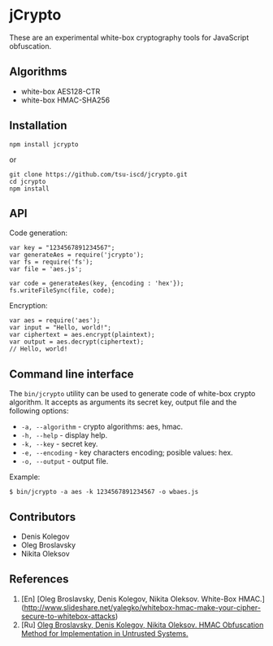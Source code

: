 # jCrypto

These are an experimental white-box cryptography tools for JavaScript obfuscation.

## Algorithms
- white-box AES128-CTR
- white-box HMAC-SHA256

## Installation
```
npm install jcrypto
```
or
```
git clone https://github.com/tsu-iscd/jcrypto.git
cd jcrypto
npm install
```

## API

Code generation:
```
var key = "1234567891234567";
var generateAes = require('jcrypto');
var fs = require('fs');
var file = 'aes.js';

var code = generateAes(key, {encoding : 'hex'});
fs.writeFileSync(file, code);
```

Encryption:
```
var aes = require('aes');
var input = "Hello, world!";
var ciphertext = aes.encrypt(plaintext);
var output = aes.decrypt(ciphertext);
// Hello, world!
```

## Command line interface

The `bin/jcrypto` utility can be used to generate code of white-box crypto algorithm. It accepts as arguments its secret key, output file and the following options:

* `-a, --algorithm` -  crypto algorithms: aes, hmac.
* `-h, --help` -  display help.
* `-k, --key` - secret key.
* `-e, --encoding` - key characters encoding; posible values: hex.
* `-o, --output` - output file.

Example:

```
$ bin/jcrypto -a aes -k 1234567891234567 -o wbaes.js
```


## Contributors
- Denis Kolegov
- Oleg Broslavsky
- Nikita Oleksov

## References
1. [En] [Oleg Broslavsky, Denis Kolegov, Nikita Oleksov. White-Box HMAC.] (http://www.slideshare.net/yalegko/whitebox-hmac-make-your-cipher-secure-to-whitebox-attacks)
2. [Ru] [Oleg Broslavsky, Denis Kolegov, Nikita Oleksov. HMAC Obfuscation Method for Implementation in Untrusted Systems. ](http://www.mathnet.ru/links/31303c3ca85d02fecff4f980a844ddc1/pdma275.pdf)
